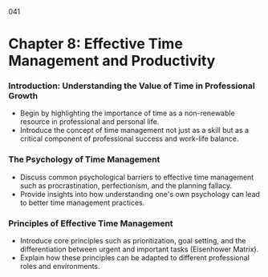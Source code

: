 041

# **Chapter 8: Effective Time Management and Productivity**


### ****Introduction: Understanding the Value of Time in Professional Growth****

- Begin by highlighting the importance of time as a non-renewable resource in professional and personal life.
- Introduce the concept of time management not just as a skill but as a critical component of professional success and work-life balance.

### ****The Psychology of Time Management****

- Discuss common psychological barriers to effective time management such as procrastination, perfectionism, and the planning fallacy.
- Provide insights into how understanding one's own psychology can lead to better time management practices.
 
 ### ****Principles of Effective Time Management****

 - Introduce core principles such as prioritization, goal setting, and the differentiation between urgent and important tasks (Eisenhower Matrix).
- Explain how these principles can be adapted to different professional roles and environments.


